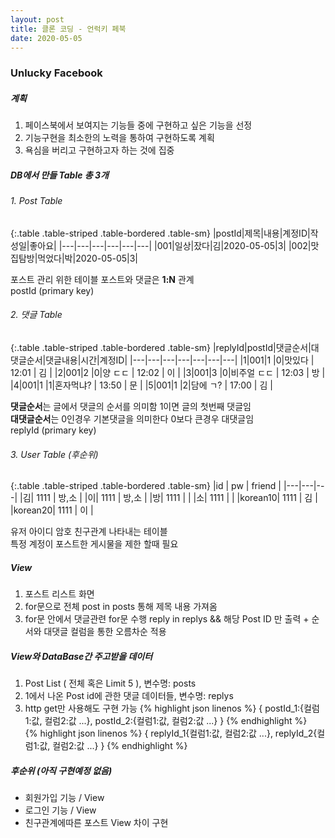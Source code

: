 ```yaml
---
layout: post
title: 클론 코딩 - 언럭키 페북
date: 2020-05-05
---
```


### Unlucky Facebook


##### 계획

1. 페이스북에서 보여지는 기능들 중에 구현하고 싶은 기능을 선정
2. 기능구현을 최소한의 노력을 통하여 구현하도록 계획
3. 욕심을 버리고 구현하고자 하는 것에 집중

##### DB에서 만들 Table 총 3개


###### 1. Post Table

{:.table .table-striped .table-bordered .table-sm}
|postId|제목|내용|계정ID|작성일|좋아요|
|---|---|---|---|---|---|
|001|일상|잤다|김|2020-05-05|3|
|002|맛집탐방|먹었다|박|2020-05-05|3|

포스트 관리 위한 테이블
포스트와 댓글은 **1:N** 관계  
postId (primary key)

###### 2. 댓글 Table

{:.table .table-striped .table-bordered .table-sm}
|replyId|postId|댓글순서|대댓글순서|댓글내용|시간|계정ID|
|---|---|---|---|---|---|---|
|1|001|1 |0|맛있다      | 12:01 | 김 |
|2|001|2 |0|양 ㄷㄷ     | 12:02 | 이 |
|3|001|3 |0|비주얼 ㄷㄷ | 12:03 | 방 |
|4|001|1 |1|혼자먹냐?   | 13:50 | 문 |
|5|001|1 |2|담에 ㄱ?    | 17:00 | 김 |

**댓글순서**는 글에서 댓글의 순서를 의미함 1이면 글의 첫번째 댓글임  
**대댓글순서**는 0인경우 기본댓글을 의미한다 0보다 큰경우 대댓글임  
replyId (primary key)

###### 3. User Table (후순위)

{:.table .table-striped .table-bordered .table-sm}
|id | pw | friend |
|---|---|---|
|김| 1111 | 방,소 |
|이| 1111 | 방,소 |
|방| 1111 | |
|소| 1111 | |
|korean10| 1111 | 김 |
|korean20| 1111 | 이 |

유저 아이디 암호 친구관계 나타내는 테이블  
특정 계정이 포스트한 게시물을 제한 할때 필요


##### View
1. 포스트 리스트 화면
2. for문으로 전체 post in posts 통해 제목 내용 가져옴
3. for문 안에서 댓글관련 for문 수행 reply in replys && 해당 Post ID 만 출력 + 순서와 대댓글 컬럼을 통한 오름차순 적용  

##### View와 DataBase간 주고받을 데이터
1. Post List ( 전체 혹은 Limit 5 ), 변수명: posts 
2. 1에서 나온 Post id에 관한 댓글 데이터들, 변수명: replys
3. http get만 사용해도 구현 가능
{% highlight json linenos %}
    {
        postId_1:{컬럼1:값, 컬럼2:값 ...}, 
        postId_2:{컬럼1:값, 컬럼2:값 ...}
    }
{% endhighlight %}  
{% highlight json linenos %}
    {
        replyId_1{컬럼1:값, 컬럼2:값 ...},
        replyId_2{컬럼1:값, 컬럼2:값 ...}
    }
{% endhighlight %} 

##### 후순위 (아직 구현예정 없음)
  * 회원가입 기능 / View
  * 로그인 기능 / View
  * 친구관계에따른 포스트 View 차이 구현
